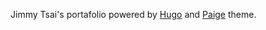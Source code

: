 Jimmy Tsai's portafolio powered by [Hugo](https://gohugo.io/) and [Paige](https://themes.gohugo.io/themes/paige/) theme.
